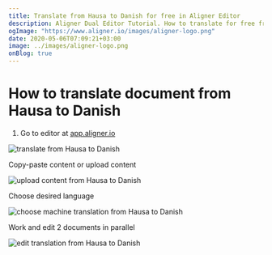 ```yaml
---
title: Translate from Hausa to Danish for free in Aligner Editor
description: Aligner Dual Editor Tutorial. How to translate for free from Hausa to Danish. Aligner is multilingual document management platform. 
ogImage: "https://www.aligner.io/images/aligner-logo.png"
date: 2020-05-06T07:09:21+03:00
image: ../images/aligner-logo.png
onBlog: true
---
```


# How to translate document from Hausa to Danish

1. Go to editor at [app.aligner.io](https://app.aligner.io "Aligner App web page")

![translate from Hausa to Danish](../aligner-blank-editor.png "translate from Hausa to Danish")

Copy-paste content or upload content

![upload content from Hausa to Danish](../aligner-uploaded-document.png "upload content from Hausa to Danish")

Choose desired language

![choose machine translation from Hausa to Danish](../aligner-language-dropdown.png "choose machine translation from Hausa to Danish")

Work and edit 2 documents in parallel

![edit translation from Hausa to Danish](../aligner-double-sitded-editor.png "edit translation from Hausa to Danish")

